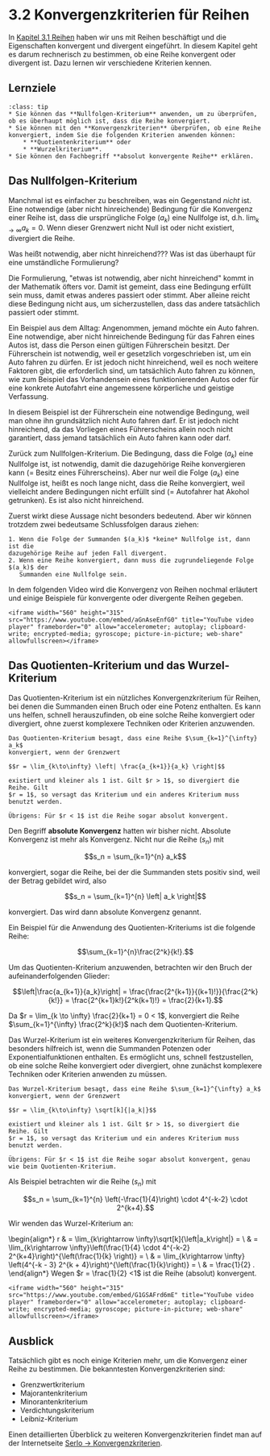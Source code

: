# 3.2 Konvergenzkriterien für Reihen

In [Kapitel 3.1 Reihen](ref03_sec01) haben wir uns mit Reihen beschäftigt und
die Eigenschaften konvergent und divergent eingeführt. In diesem Kapitel geht es
darum rechnerisch zu bestimmen, ob eine Reihe konvergent oder divergent ist.
Dazu lernen wir verschiedene Kriterien kennen.

## Lernziele

```{admonition} Lernziele
:class: tip
* Sie können das **Nullfolgen-Kriterium** anwenden, um zu überprüfen, ob es überhaupt möglich ist, dass die Reihe konvergiert.
* Sie können mit den **Konvergenzkriterien** überprüfen, ob eine Reihe konvergiert, indem Sie die folgenden Kriterien anwenden können:
    * **Quotientenkriterium** oder
    * **Wurzelkriterium**.
* Sie können den Fachbegriff **absolut konvergente Reihe** erklären.
```

## Das Nullfolgen-Kriterium

Manchmal ist es einfacher zu beschreiben, was ein Gegenstand *nicht* ist. Eine
notwendige (aber nicht hinreichende) Bedingung für die Konvergenz einer Reihe
ist, dass die ursprüngliche Folge $(a_k)$ eine Nullfolge ist, d.h.
$\lim_{k\to\infty} a_k = 0$. Wenn dieser Grenzwert nicht Null ist oder nicht
existiert, divergiert die Reihe.

Was heißt notwendig, aber nicht hinreichend??? Was ist das überhaupt für eine
umständliche Formulierung?

Die Formulierung, "etwas ist notwendig, aber nicht hinreichend" kommt in der
Mathematik öfters vor. Damit ist gemeint, dass eine Bedingung erfüllt sein muss,
damit etwas anderes passiert oder stimmt. Aber alleine reicht diese Bedingung
nicht aus, um sicherzustellen, dass das andere tatsächlich passiert oder stimmt.

Ein Beispiel aus dem Alltag: Angenommen, jemand möchte ein Auto fahren. Eine
notwendige, aber nicht hinreichende Bedingung für das Fahren eines Autos ist,
dass die Person einen gültigen Führerschein besitzt. Der Führerschein ist
notwendig, weil er gesetzlich vorgeschrieben ist, um ein Auto fahren zu dürfen.
Er ist jedoch nicht hinreichend, weil es noch weitere Faktoren gibt, die
erforderlich sind, um tatsächlich Auto fahren zu können, wie zum Beispiel das
Vorhandensein eines funktionierenden Autos oder für eine konkrete Autofahrt eine
angemessene körperliche und geistige Verfassung.

In diesem Beispiel ist der Führerschein eine notwendige Bedingung, weil man ohne
ihn grundsätzlich nicht Auto fahren darf. Er ist jedoch nicht hinreichend, da
das Vorliegen eines Führerscheins allein noch nicht garantiert, dass jemand
tatsächlich ein Auto fahren kann oder darf.

Zurück zum Nullfolgen-Kriterium. Die Bedingung, dass die Folge $(a_k)$ eine
Nullfolge ist, ist notwendig, damit die dazugehörige Reihe konvergieren kann (=
Besitz eines Führerscheins). Aber nur weil die Folge $(a_k)$ eine Nullfolge ist,
heißt es noch lange nicht, dass die Reihe konvergiert, weil vielleicht andere
Bedingungen nicht erfüllt sind (= Autofahrer hat Akohol getrunken). Es ist also
nicht hinreichend.

Zuerst wirkt diese Aussage nicht besonders bedeutend. Aber wir können trotzdem
zwei bedeutsame Schlussfolgen daraus ziehen:

```{admonition} Nullfolgen-Kriterium
1. Wenn die Folge der Summanden $(a_k)$ *keine* Nullfolge ist, dann ist die
dazugehörige Reihe auf jeden Fall divergent.
2. Wenn eine Reihe konvergiert, dann muss die zugrundeliegende Folge $(a_k)$ der
   Summanden eine Nullfolge sein.
```

In dem folgenden Video wird die Konvergenz von Reihen nochmal erläutert und
einige Beispiele für konvergente oder divergente Reihen gegeben.

```{dropdown} Video zu Reihenkonvergenz von Prof. Hoever
<iframe width="560" height="315" src="https://www.youtube.com/embed/aGnAseEnfG0" title="YouTube video player" frameborder="0" allow="accelerometer; autoplay; clipboard-write; encrypted-media; gyroscope; picture-in-picture; web-share" allowfullscreen></iframe>
```


## Das Quotienten-Kriterium und das Wurzel-Kriterium

Das Quotienten-Kriterium ist ein nützliches Konvergenzkriterium für Reihen, bei
denen die Summanden einen Bruch oder eine Potenz enthalten. Es kann uns helfen,
schnell herauszufinden, ob eine solche Reihe konvergiert oder divergiert, ohne
zuerst komplexere Techniken oder Kriterien anzuwenden.

```{admonition} Quotienten-Kriterium
Das Quotienten-Kriterium besagt, dass eine Reihe $\sum_{k=1}^{\infty} a_k$
konvergiert, wenn der Grenzwert

$$r = \lim_{k\to\infty} \left| \frac{a_{k+1}}{a_k} \right|$$

existiert und kleiner als 1 ist. Gilt $r > 1$, so divergiert die Reihe. Gilt
$r = 1$, so versagt das Kriterium und ein anderes Kriterium muss benutzt werden.

Übrigens: Für $r < 1$ ist die Reihe sogar absolut konvergent.
```

Den Begriff **absolute Konvergenz** hatten wir bisher nicht. Absolute Konvergenz
ist mehr als Konvergenz. Nicht nur die Reihe $(s_n)$ mit 

$$s_n = \sum_{k=1}^{n} a_k$$

konvergiert, sogar die Reihe, bei der die Summanden stets positiv sind, weil der
Betrag gebildet wird, also

$$s_n = \sum_{k=1}^{n} \left| a_k \right|$$

konvergiert. Das wird dann absolute Konvergenz genannt.

Ein Beispiel für die Anwendung des Quotienten-Kriteriums ist die folgende Reihe:

$$\sum_{k=1}^{n}\frac{2^k}{k!}.$$

Um das Quotienten-Kriterium anzuwenden, betrachten wir den Bruch der
aufeinanderfolgenden Glieder:

$$\left|\frac{a_{k+1}}{a_k}\right| =
\frac{\frac{2^{k+1}}{(k+1)!}}{\frac{2^k}{k!}} =
\frac{2^{k+1}k!}{2^k(k+1)!} = \frac{2}{k+1}.$$

Da $r = \lim_{k \to \infty} \frac{2}{k+1} = 0 < 1$, konvergiert die Reihe
$\sum_{k=1}^{\infty} \frac{2^k}{k!}$ nach dem Quotienten-Kriterium.

Das Wurzel-Kriterium ist ein weiteres Konvergenzkriterium für Reihen, das
besonders hilfreich ist, wenn die Summanden Potenzen oder Exponentialfunktionen
enthalten. Es ermöglicht uns, schnell festzustellen, ob eine solche Reihe
konvergiert oder divergiert, ohne zunächst komplexere Techniken oder Kriterien
anwenden zu müssen.

```{admonition} Wurzel-Kriterium
Das Wurzel-Kriterium besagt, dass eine Reihe $\sum_{k=1}^{\infty} a_k$
konvergiert, wenn der Grenzwert

$$r = \lim_{k\to\infty} \sqrt[k]{|a_k|}$$

existiert und kleiner als 1 ist. Gilt $r > 1$, so divergiert die Reihe. Gilt
$r = 1$, so versagt das Kriterium und ein anderes Kriterium muss benutzt werden.

Übrigens: Für $r < 1$ ist die Reihe sogar absolut konvergent, genau wie beim Quotienten-Kriterium.
```

Als Beispiel betrachten wir die Reihe $(s_n)$ mit

$$s_n = \sum_{k=1}^{n} \left(-\frac{1}{4}\right) \cdot 4^{-k-2} \cdot 2^{k+4}.$$ 

Wir wenden das Wurzel-Kriterium an: 

\begin{align*} 
r & = \lim_{k\rightarrow \infty}\sqrt[k]{\left|a_k\right|} = \\
&  = \lim_{k\rightarrow \infty}\left(\frac{1}{4} \cdot 4^{-k-2} 2^{k+4}\right)^{\left(\frac{1}{k} \right)} = \\ 
& = \lim_{k\rightarrow \infty} \left(4^{-k - 3} 2^{k + 4}\right)^{\left(\frac{1}{k}\right)} = \\
& = \frac{1}{2} . 
 \end{align*} 
 Wegen $r = \frac{1}{2} <1$ ist die Reihe (absolut) konvergent. 

```{dropdown} Video zu Wurzel- und Quotientenkriterium von Prof. Hoever
<iframe width="560" height="315" src="https://www.youtube.com/embed/G1GSAFrd6mE" title="YouTube video player" frameborder="0" allow="accelerometer; autoplay; clipboard-write; encrypted-media; gyroscope; picture-in-picture; web-share" allowfullscreen></iframe>
```

## Ausblick

Tatsächlich gibt es noch einige Kriterien mehr, um die Konvergenz einer Reihe zu
bestimmen. Die bekanntesten Konvergenzkriterien sind:

* Grenzwertkriterium
* Majorantenkriterium
* Minorantenkriterium
* Verdichtungskriterium
* Leibniz-Kriterium

Einen detaillierten Überblick zu weiteren Konvergenzkriterien findet man auf der
Internetseite [Serlo →
Konvergenzkriterien](https://de.wikibooks.org/wiki/Mathe_für_Nicht-Freaks:_Konvergenz_und_Divergenz_einer_Reihe_beweisen:_Konvergenzkriterien).


​	
